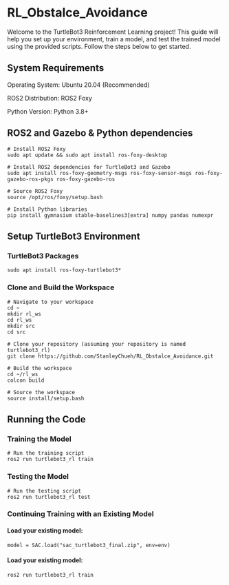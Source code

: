 # RL_Obstalce_Avoidance
Welcome to the TurtleBot3 Reinforcement Learning project! This guide will help you set up your environment, train a model, and test the trained model using the provided scripts. Follow the steps below to get started.

## System Requirements
Operating System: Ubuntu 20.04 (Recommended)

ROS2 Distribution: ROS2 Foxy

Python Version: Python 3.8+

## ROS2 and Gazebo & Python dependencies
```
# Install ROS2 Foxy
sudo apt update && sudo apt install ros-foxy-desktop

# Install ROS2 dependencies for TurtleBot3 and Gazebo
sudo apt install ros-foxy-geometry-msgs ros-foxy-sensor-msgs ros-foxy-gazebo-ros-pkgs ros-foxy-gazebo-ros

# Source ROS2 Foxy
source /opt/ros/foxy/setup.bash

# Install Python libraries
pip install gymnasium stable-baselines3[extra] numpy pandas numexpr
```
## Setup TurtleBot3 Environment
### TurtleBot3 Packages
```
sudo apt install ros-foxy-turtlebot3*
```
### Clone and Build the Workspace
```
# Navigate to your workspace
cd ~
mkdir rl_ws
cd rl_ws
mkdir src
cd src

# Clone your repository (assuming your repository is named turtlebot3_rl)
git clone https://github.com/StanleyChueh/RL_Obstalce_Avoidance.git

# Build the workspace
cd ~/rl_ws
colcon build

# Source the workspace
source install/setup.bash
```
## Running the Code
### Training the Model
```
# Run the training script
ros2 run turtlebot3_rl train
```
### Testing the Model
```
# Run the testing script
ros2 run turtlebot3_rl test
```
### Continuing Training with an Existing Model
#### Load your existing model:
```
model = SAC.load("sac_turtlebot3_final.zip", env=env)
```
#### Load your existing model:
```
ros2 run turtlebot3_rl train
```

